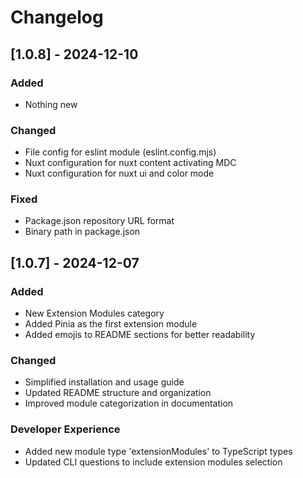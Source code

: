# Changelog

## [1.0.8] - 2024-12-10

### Added
- Nothing new

### Changed
- File config for eslint module (eslint.config.mjs)
- Nuxt configuration for nuxt content activating MDC
- Nuxt configuration for nuxt ui and color mode

### Fixed
- Package.json repository URL format
- Binary path in package.json



## [1.0.7] - 2024-12-07

### Added
- New Extension Modules category
- Added Pinia as the first extension module
- Added emojis to README sections for better readability

### Changed
- Simplified installation and usage guide
- Updated README structure and organization
- Improved module categorization in documentation

### Developer Experience
- Added new module type 'extensionModules' to TypeScript types
- Updated CLI questions to include extension modules selection